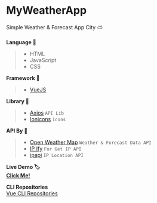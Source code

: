 # MyWeatherApp
Simple Weather & Forecast App City ⛅<br>
<br>
**Language 🧪**
>* HTML
>* JavaScript
>* CSS

**Framework 🔧**
>* <a href="https://vuejs.org/">VueJS</a>

**Library 📖**
>* <a href="https://axios-http.com/">Axios</a> ```API Lib```
>* <a href="https://ionic.io/ionicons">Ionicons</a> ```Icons```

**API By 📌**
>* <a href="https://openweathermap.org/">Open Weather Map</a> ```Weather & Forecast Data API```
>* <a href="https://www.ipify.org/">IP Ify</a> ```For Get IP API```
>* <a href="https://ipapi.co/">ipapi</a> ```IP Location API```

**Live Demo 🏷**
<br>
<a href="http://bit.ly/WldnWeatherApp">**Click Me!**</a>

**CLI Repositories**
<br>
<a href="https://github.com/wildan68/WeatherApp-VUE-CLI">Vue CLI Repositories</a>
